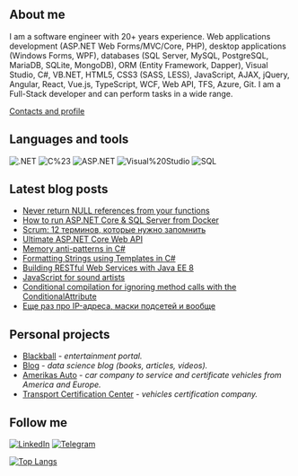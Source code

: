 ## About me
I am a software engineer with 20+ years experience. Web applications development (ASP.NET Web Forms/MVC/Core, PHP), desktop applications (Windows Forms, WPF), databases (SQL Server, MySQL, PostgreSQL, MariaDB, SQLite, MongoDB), ORM (Entity Framework, Dapper), Visual Studio, C#, VB.NET, HTML5, CSS3 (SASS, LESS), JavaScript, AJAX, jQuery, Angular, React, Vue.js, TypeScript, WCF, Web API, TFS, Azure, Git.
I am a Full-Stack developer and can perform tasks in a wide range.

[Contacts and profile](http://sd.blackball.lv/sergey-drozdov)

## Languages and tools
![.NET](https://img.shields.io/badge/-.NET-333537?style=for-the-badge&logo=.NET)
![C%23](https://img.shields.io/badge/-C%23-333537?style=for-the-badge&logo=C-Sharp)
![ASP.NET](https://img.shields.io/badge/-ASP.NET-333537?style=for-the-badge&logo=asp-net)
![Visual%20Studio](https://img.shields.io/badge/-Visual%20Studio-333537?style=for-the-badge&logo=visual-studio)
![SQL](https://img.shields.io/badge/-SQL-333537?style=for-the-badge&logo=sql)

## Latest blog posts
<!-- BLOG-POST-LIST:START -->
- [Never return NULL references from your functions](http://sd.blackball.lv/articles/read/18824)
- [How to run ASP.NET Core & SQL Server from Docker](http://sd.blackball.lv/articles/read/18823)
- [Scrum: 12 терминов, которые нужно запомнить](http://sd.blackball.lv/articles/read/18822)
- [Ultimate ASP.NET Core Web API](http://sd.blackball.lv/books/18815)
- [Memory anti-patterns in C#](http://sd.blackball.lv/articles/read/18821)
- [Formatting Strings using Templates in C#](http://sd.blackball.lv/articles/read/18820)
- [Building RESTful Web Services with Java EE 8](http://sd.blackball.lv/books/18814)
- [JavaScript for sound artists](http://sd.blackball.lv/books/18813)
- [Conditional compilation for ignoring method calls with the ConditionalAttribute](http://sd.blackball.lv/articles/read/18812)
- [Еще раз про IP-адреса, маски подсетей и вообще](http://sd.blackball.lv/articles/read/18811)
<!-- BLOG-POST-LIST:END -->

## Personal projects
* [Blackball](http://blackball.lv/) - *entertainment portal.*
* [Blog](http://sd.blackball.lv/) - *data science blog (books, articles, videos).*
* [Amerikas Auto](https://amerikasauto.lv/) - *car company to service and certificate vehicles from America and Europe.*
* [Transport Certification Center](https://autosc.lv/) - *vehicles certification company.*

## Follow me
[![LinkedIn](https://img.shields.io/badge/-LinkedIn-333537?style=for-the-badge&logo=LinkedIn)](https://www.linkedin.com/in/serg-drozdov/)
[![Telegram](https://img.shields.io/badge/-Telegram-333537?style=for-the-badge&logo=Telegram)](https://t.me/cyberserg80)

[![Top Langs](https://github-readme-stats.vercel.app/api/top-langs/?username=sergdrozdov)](https://github.com/anuraghazra/github-readme-stats)
